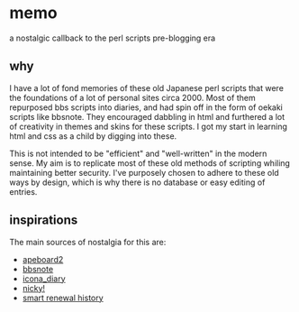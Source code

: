 # memo
a nostalgic callback to the perl scripts pre-blogging era

## why
I have a lot of fond memories of these old Japanese perl scripts that were the foundations of a lot of personal sites circa 2000. Most of them repurposed bbs scripts into diaries, and had spin off in the form of oekaki scripts like bbsnote. They encouraged dabbling in html and furthered a lot of creativity in themes and skins for these scripts. I got my start in learning html and css as a child by digging into these.

This is not intended to be "efficient" and "well-written" in the modern sense. My aim is to replicate most of these old methods of scripting whiling maintaining better security. I've purposely chosen to adhere to these old ways by design, which is why there is no database or easy editing of entries.

## inspirations
The main sources of nostalgia for this are:
+ [apeboard2](https://web.archive.org/web/20030218035739/http://www.2apes.com/)
+ [bbsnote](https://web.archive.org/web/20041101012034/http://wondercatstudio.com/)
+ [icona_diary](https://web.archive.org/web/20071211000306/http://a-cafe.com/cgi/)
+ [nicky!](https://web.archive.org/web/20220827231229/http://www.din.or.jp/~raelian/ReadMeNicky.html)
+ [smart renewal history](https://web.archive.org/web/20040624174552/http://dream.lib.net/room/cgi/e_srh.html)